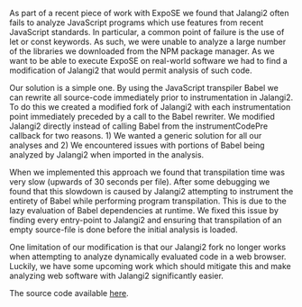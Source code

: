 <a-intro>As part of a recent piece of work with ExpoSE we found that Jalangi2 often fails to analyze JavaScript programs which use features from recent JavaScript standards. In particular, a common point of failure is the use of let or const keywords. As such, we were unable to analyze a large number of the libraries we downloaded from the NPM package manager. As we want to be able to execute ExpoSE on real-world software we had to find a modification of Jalangi2 that would permit analysis of such code.</a-intro>

Our solution is a simple one. By using the JavaScript transpiler Babel we can rewrite all source-code immediately prior to instrumentation in Jalangi2. To do this we created a modified fork of Jalangi2 with each instrumentation point immediately preceded by a call to the Babel rewriter. We modified Jalangi2 directly instead of calling Babel from the instrumentCodePre callback for two reasons. 1) We wanted a generic solution for all our analyses and 2) We encountered issues with portions of Babel being analyzed by Jalangi2 when imported in the analysis.

When we implemented this approach we found that transpilation time was very slow (upwards of 30 seconds per file). After some debugging we found that this slowdown is caused by Jalangi2 attempting to instrument the entirety of Babel while performing program transpilation. This is due to the lazy evaluation of Babel dependencies at runtime. We fixed this issue by finding every entry-point to Jalangi2 and ensuring that transpilation of an empty source-file is done before the initial analysis is loaded.

One limitation of our modification is that our Jalangi2 fork no longer works when attempting to analyze dynamically evaluated code in a web browser. Luckily, we have some upcoming work which should mitigate this and make analyzing web software with Jalangi2 significantly easier.

The source code available <a href="https://github.com/ExpoSEJS/jalangi2">here</a>.
